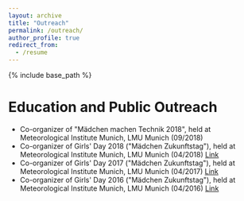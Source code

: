 ```yaml
---
layout: archive
title: "Outreach"
permalink: /outreach/
author_profile: true
redirect_from:
  - /resume
---
```


{% include base_path %}

Education and Public Outreach 
======
* Co-organizer of "Mädchen machen Technik 2018", held at Meteorological Institute Munich, LMU Munich (09/2018)<br/>
* Co-organizer of Girls' Day 2018 ("Mädchen Zukunftstag"), held at Meteorological Institute Munich, LMU Munich (04/2018) [Link](https://www.wavestoweather.de/equal_opportunity/activities/girlsday-2018/index.html)<br/>
* Co-organizer of Girls' Day 2017 ("Mädchen Zukunftstag"), held at Meteorological Institute Munich, LMU Munich (04/2017) [Link](https://www.wavestoweather.de/equal_opportunity/activities/girls_day_2017/index.html)<br/>
* Co-organizer of Girls' Day 2016 ("Mädchen Zukunftstag"), held at Meteorological Institute Munich, LMU Munich (04/2016) [Link](https://www.wavestoweather.de/equal_opportunity/activities/girls_day_2016/index.html)<br/>
